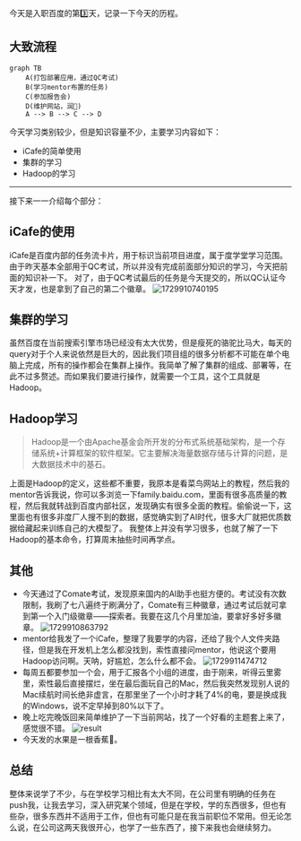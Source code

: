 今天是入职百度的第3️⃣天，记录一下今天的历程。

## 大致流程

```mermaid
graph TB
    A(打包部署应用，通过QC考试)
    B(学习mentor布置的任务)
    C(参加报告会)
    D(维护网站，润🏃)
    A --> B --> C --> D
```

今天学习类别较少，但是知识容量不少，主要学习内容如下：
- iCafe的简单使用
- 集群的学习
- Hadoop的学习

---
接下来一一介绍每个部分：

## iCafe的使用
iCafe是百度内部的任务流卡片，用于标识当前项目进度，属于度学堂学习范围。由于昨天基本全部用于QC考试，所以并没有完成前面部分知识的学习，今天把前面的知识补一下。
对了，由于QC考试最后的任务是今天提交的，所以QC认证今天才发，也是拿到了自己的第二个徽章。
![1729910740195](https://github.com/user-attachments/assets/4d1513b3-0196-42f9-83cd-0847a68feb77)

## 集群的学习
虽然百度在当前搜索引擎市场已经没有太大优势，但是瘦死的骆驼比马大，每天的query对于个人来说依然是巨大的，因此我们项目组的很多分析都不可能在单个电脑上完成，所有的操作都会在集群上操作。我简单了解了集群的组成、部署等，在此不过多赘述。而如果我们要进行操作，就需要一个工具，这个工具就是Hadoop。

## Hadoop学习
> Hadoop是一个由Apache基金会所开发的分布式系统基础架构，是一个存储系统+计算框架的软件框架。它主要解决海量数据存储与计算的问题，是大数据技术中的基石。

上面是Hadoop的定义，这些都不重要，我原本是看菜鸟网站上的教程，然后我的mentor告诉我说，你可以多浏览一下family.baidu.com，里面有很多高质量的教程，然后我就转战到百度内部社区，发现确实有很多全面的教程。偷偷说一下，这里面也有很多非度厂人搜不到的数据，感觉确实到了AI时代，很多大厂就把优质数据给藏起来训练自己的大模型了。
我整体上并没有学习很多，也就了解了一下Hadoop的基本命令，打算周末抽些时间再学点。

## 其他
- 今天通过了Comate考试，发现原来国内的AI助手也挺方便的。考试没有次数限制，我刷了七八遍终于刷满分了，Comate有三种徽章，通过考试后就可拿到第一个入门级徽章——探索者。我要在这几个月里加油，要拿好多好多徽章。
![1729910863792](https://github.com/user-attachments/assets/d37b7d65-cff2-48cd-ae0a-05d0817f9a3c)
- mentor给我发了一个iCafe，整理了我要学的内容，还给了我个人文件夹路径，但是我在开发机上怎么都没找到，索性直接问mentor，他说这个要用Hadoop访问啊。天呐，好尴尬，怎么什么都不会。
![1729911474712](https://github.com/user-attachments/assets/f0e1d5c2-24e3-4f13-945c-332184ad1702)
- 每周五都要参加一个会，用于汇报各个小组的进度，由于刚来，听得云里雾里，索性最后直接摆烂，坐在最后面玩自己的Mac，然后我突然发现别人说的Mac续航时间长绝非虚言，在那里坐了一个小时才耗了4%的电，要是换成我的Windows，说不定早掉到80%以下了。
- 晚上吃完晚饭回来简单维护了一下当前网站，找了一个好看的主题套上来了，感觉很不错。
![result](https://github.com/user-attachments/assets/a05cfd16-3c99-4c78-8e3b-8da71780ce86)
- 今天发的水果是一根香蕉🍌。

## 总结
整体来说学了不少，与在学校学习相比有太大不同，在公司里有明确的任务在push我，让我去学习，深入研究某个领域，但是在学校，学的东西很多，但也有些杂，很多东西并不适用于工作，但也有可能只是在我当前职位不常用。但无论怎么说，在公司这两天我很开心，也学了一些东西了，接下来我也会继续努力。

<!-- ##{"timestamp":1729862831}## -->